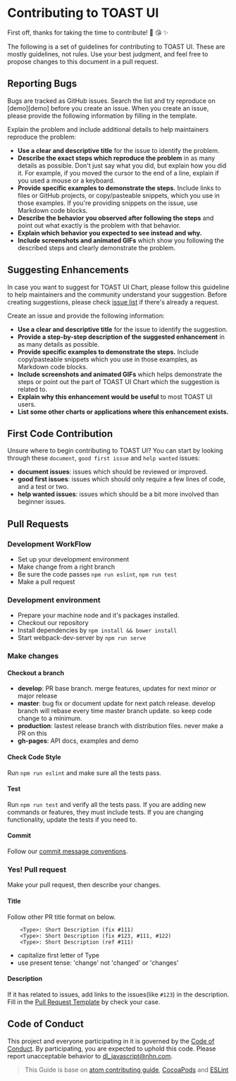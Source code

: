 # Contributing to TOAST UI

First off, thanks for taking the time to contribute! 🎉 😘 ✨

The following is a set of guidelines for contributing to TOAST UI. These are mostly guidelines, not rules. Use your best judgment, and feel free to propose changes to this document in a pull request.

## Reporting Bugs
Bugs are tracked as GitHub issues. Search the list and try reproduce on [demo][demo] before you create an issue. When you create an issue, please provide the following information by filling in the template.

Explain the problem and include additional details to help maintainers reproduce the problem:

* **Use a clear and descriptive title** for the issue to identify the problem.
* **Describe the exact steps which reproduce the problem** in as many details as possible. Don't just say what you did, but explain how you did it. For example, if you moved the cursor to the end of a line, explain if you used a mouse or a keyboard.
* **Provide specific examples to demonstrate the steps.** Include links to files or GitHub projects, or copy/pasteable snippets, which you use in those examples. If you're providing snippets on the issue, use Markdown code blocks.
* **Describe the behavior you observed after following the steps** and point out what exactly is the problem with that behavior.
* **Explain which behavior you expected to see instead and why.**
* **Include screenshots and animated GIFs** which show you following the described steps and clearly demonstrate the problem.

## Suggesting Enhancements
In case you want to suggest for TOAST UI Chart, please follow this guideline to help maintainers and the community understand your suggestion.
Before creating suggestions, please check [issue list](../../labels/feature%20request) if there's already a request.

Create an issue and provide the following information:

* **Use a clear and descriptive title** for the issue to identify the suggestion.
* **Provide a step-by-step description of the suggested enhancement** in as many details as possible.
* **Provide specific examples to demonstrate the steps.** Include copy/pasteable snippets which you use in those examples, as Markdown code blocks.
* **Include screenshots and animated GIFs** which helps demonstrate the steps or point out the part of TOAST UI Chart which the suggestion is related to.
* **Explain why this enhancement would be useful** to most TOAST UI users.
* **List some other charts or applications where this enhancement exists.**

## First Code Contribution

Unsure where to begin contributing to TOAST UI? You can start by looking through these `document`, `good first issue` and `help wanted` issues:

* **document issues**: issues which should be reviewed or improved.
* **good first issues**: issues which should only require a few lines of code, and a test or two.
* **help wanted issues**: issues which should be a bit more involved than beginner issues.

## Pull Requests

### Development WorkFlow
- Set up your development environment
- Make change from a right branch
- Be sure the code passes `npm run eslint`, `npm run test`
- Make a pull request

### Development environment
- Prepare your machine node and it's packages installed.
- Checkout our repository
- Install dependencies by `npm install && bower install`
- Start webpack-dev-server by `npm run serve`

### Make changes
#### Checkout a branch
- **develop**: PR base branch. merge features, updates for next minor or major release
- **master**: bug fix or document update for next patch release. develop branch will rebase every time master branch update. so keep code change to a minimum.
- **production**: lastest release branch with distribution files. never make a PR on this
- **gh-pages**: API docs, examples and demo

#### Check Code Style
Run `npm run eslint` and make sure all the tests pass.

#### Test
Run `npm run test` and verify all the tests pass.
If you are adding new commands or features, they must include tests.
If you are changing functionality, update the tests if you need to.

#### Commit
Follow our [commit message conventions](./docs/COMMIT_MESSAGE_CONVENTION.md).

### Yes! Pull request
Make your pull request, then describe your changes.
#### Title
Follow other PR title format on below.
```
    <Type>: Short Description (fix #111)
    <Type>: Short Description (fix #123, #111, #122)
    <Type>: Short Description (ref #111)
```
* capitalize first letter of Type
* use present tense: 'change' not 'changed' or 'changes'

#### Description
If it has related to issues, add links to the issues(like `#123`) in the description.
Fill in the [Pull Request Template](./docs/PULL_REQUEST_TEMPLATE.md) by check your case.

## Code of Conduct
This project and everyone participating in it is governed by the [Code of Conduct](CODE_OF_CONDUCT.md). By participating, you are expected to uphold this code. Please report unacceptable behavior to dl_javascript@nhn.com.

> This Guide is base on [atom contributing guide](https://github.com/atom/atom/blob/master/CONTRIBUTING.md), [CocoaPods](http://guides.cocoapods.org/contributing/contribute-to-cocoapods.html) and [ESLint](http://eslint.org/docs/developer-guide/contributing/pull-requests)
